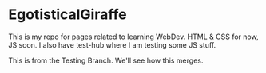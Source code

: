 # EgotisticalGiraffe
This is my repo for pages related to learning WebDev. HTML &amp; CSS for now, JS soon.
I also have test-hub where I am testing some JS stuff.

This is from the Testing Branch. We'll see how this merges.

